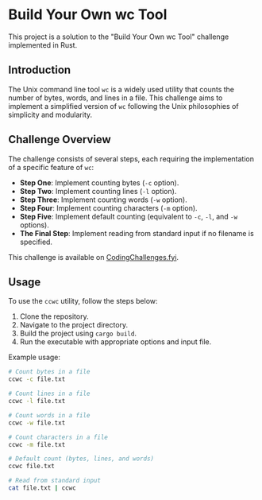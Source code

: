 # Build Your Own wc Tool

This project is a solution to the "Build Your Own wc Tool" challenge
implemented in Rust.

## Introduction

The Unix command line tool `wc` is a widely used utility that counts the number
of bytes, words, and lines in a file. This challenge aims to implement a
simplified version of `wc` following the Unix philosophies of simplicity and
modularity.

## Challenge Overview

The challenge consists of several steps, each requiring the implementation of a
specific feature of `wc`:

- **Step One**: Implement counting bytes (`-c` option).
- **Step Two**: Implement counting lines (`-l` option).
- **Step Three**: Implement counting words (`-w` option).
- **Step Four**: Implement counting characters (`-m` option).
- **Step Five**: Implement default counting (equivalent to `-c`, `-l`, and `-w`
options).
- **The Final Step**: Implement reading from standard input if no filename is
specified.

This challenge is available on
[CodingChallenges.fyi](https://codingchallenges.fyi/challenges/challenge-wc/).

## Usage

To use the `ccwc` utility, follow the steps below:

1. Clone the repository.
2. Navigate to the project directory.
3. Build the project using `cargo build`.
4. Run the executable with appropriate options and input file.

Example usage:

```bash 
# Count bytes in a file 
ccwc -c file.txt

# Count lines in a file 
ccwc -l file.txt

# Count words in a file 
ccwc -w file.txt

# Count characters in a file 
ccwc -m file.txt

# Default count (bytes, lines, and words) 
ccwc file.txt

# Read from standard input 
cat file.txt | ccwc 
